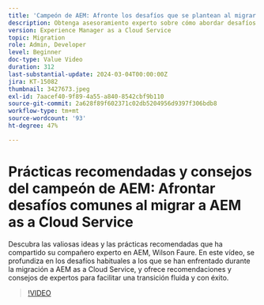 ```yaml
---
title: 'Campeón de AEM: Afronte los desafíos que se plantean al migrar a AEM as a Cloud Service'
description: Obtenga asesoramiento experto sobre cómo abordar desafíos comunes al migrar a AEM as a Cloud Service de Wilson Faure, campeón de AEM.
version: Experience Manager as a Cloud Service
topic: Migration
role: Admin, Developer
level: Beginner
doc-type: Value Video
duration: 312
last-substantial-update: 2024-03-04T00:00:00Z
jira: KT-15082
thumbnail: 3427673.jpeg
exl-id: 7aacef40-9f89-4a55-a840-8542cbf9b110
source-git-commit: 2a628f89f602371c02db5204956d9397f306bdb8
workflow-type: tm+mt
source-wordcount: '93'
ht-degree: 47%

---
```


# Prácticas recomendadas y consejos del campeón de AEM: Afrontar desafíos comunes al migrar a AEM as a Cloud Service

Descubra las valiosas ideas y las prácticas recomendadas que ha compartido su compañero experto en AEM, Wilson Faure. En este vídeo, se profundiza en los desafíos habituales a los que se han enfrentado durante la migración a AEM as a Cloud Service, y ofrece recomendaciones y consejos de expertos para facilitar una transición fluida y con éxito.

>[!VIDEO](https://video.tv.adobe.com/v/3448614/?learn=on&captions=spa)
